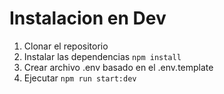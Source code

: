 # Instalacion en Dev

1. Clonar el repositorio
2. Instalar las dependencias ```npm install```
3. Crear archivo .env basado en el .env.template
4. Ejecutar ```npm run start:dev```